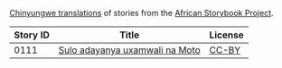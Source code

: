 [Chinyungwe translations](http://my.africanstorybook.org/language/chinyungwe) of stories from the [African Storybook Project](http://my.africanstorybook.org).

Story ID | Title | License
-------- | ----- | -------
0111 | [Sulo adayanya uxamwali na Moto](http://africanstorybook.org/stories/sulo-adayanya-uxamwali-na-moto-0) | [CC-BY](https://creativecommons.org/licenses/by/3.0/)
